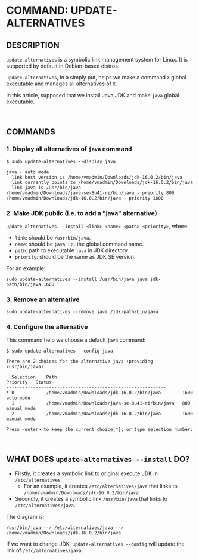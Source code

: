 # COMMAND: UPDATE-ALTERNATIVES

## DESCRIPTION

`update-alternatives` is a symbolic link management system for Linux. It is supported by default in Debian-based distros.

`update-alternatives`, in a simply put, helps we make a command `X` global executable and manages all alternatives of `X`.

In this article, supposed that we install Java JDK and make `java` global executable.

&nbsp;

## COMMANDS

### 1. Display all alternatives of `java` command

```shell
$ sudo update-alternatives --display java

java - auto mode
  link best version is /home/vmadmin/Downloads/jdk-16.0.2/bin/java
  link currently points to /home/vmadmin/Downloads/jdk-16.0.2/bin/java
  link java is /usr/bin/java
/home/vmadmin/Downloads/java-se-8u41-ri/bin/java - priority 800
/home/vmadmin/Downloads/jdk-16.0.2/bin/java - priority 1600
```

### 2. Make JDK public (i.e. to add a "java" alternative)

`update-alternatives --install <link> <name> <path> <priority>`, where:

- `link`: should be `/usr/bin/java`.
- `name`: should be `java`, i.e. the global command name.
- `path`: path to executable `java` in JDK directory.
- `priority`: should be the same as JDK SE version.

For an example:

`sudo update-alternatives --install /usr/bin/java java jdk-path/bin/java 1600`

### 3. Remove an alternative

`sudo update-alternatives --remove java /jdk-path/bin/java`

### 4. Configure the alternative

This command help we choose a default `java` command:

```shell
$ sudo update-alternatives --config java

There are 2 choices for the alternative java (providing /usr/bin/java).

  Selection    Path                                              Priority   Status
------------------------------------------------------------
* 0            /home/vmadmin/Downloads/jdk-16.0.2/bin/java        1600      auto mode
  1            /home/vmadmin/Downloads/java-se-8u41-ri/bin/java   800       manual mode
  2            /home/vmadmin/Downloads/jdk-16.0.2/bin/java        1600      manual mode

Press <enter> to keep the current choice[*], or type selection number:
```

&nbsp;

## WHAT DOES `update-alternatives --install` DO?

- Firstly, it creates a symbolic link to original execute JDK in `/etc/alternatives`.
  - For an example, it creates `/etc/alternatives/java` that links to `/home/vmadmin/Downloads/jdk-16.0.2/bin/java`.
- Secondly, it creates a symbolic link `/usr/bin/java` that links to `/etc/alternatives/java`.

The diagram is:

`/usr/bin/java --> /etc/alternatives/java --> /home/vmadmin/Downloads/jdk-16.0.2/bin/java`

If we want to change JDK, `update-alternatives --config` will update the link of `/etc/alternatives/java`.
